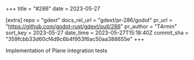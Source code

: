 +++
title = "#286"
date = 2023-05-27

[extra]
repo = "gdext"
docs_rel_url = "gdext/pr-286/godot"
pr_url = "https://github.com/godot-rust/gdext/pull/286"
pr_author = "T4rmin"
sort_key = 2023-05-27
date_time = 2023-05-27T15:18:40Z
commit_sha = "359fcbb33d60cf4d9c6b4f953f6ac50aa388655e"
+++

Implementation of Plane integration tests

